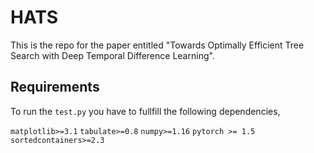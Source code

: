 # HATS
This is the repo for the paper entitled "Towards Optimally Efficient Tree Search with Deep Temporal Difference Learning".

## Requirements
To run the `test.py` you have to fullfill the following dependencies,

`matplotlib>=3.1`
`tabulate>=0.8`
`numpy>=1.16`
`pytorch >= 1.5`
`sortedcontainers>=2.3`
